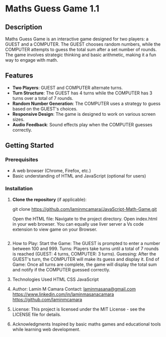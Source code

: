 # Maths Guess Game 1.1

## Description

Maths Guess Game is an interactive game designed for two players: a GUEST and a COMPUTER. The GUEST chooses random numbers, while the COMPUTER attempts to guess the total sum after a set number of rounds. The game involves strategic thinking and basic arithmetic, making it a fun way to engage with math.

## Features

- **Two Players**: GUEST and COMPUTER alternate turns.
- **Turn Structure**: The GUEST has 4 turns while the COMPUTER has 3 turns over a total of 7 rounds.
- **Random Number Generation**: The COMPUTER uses a strategy to guess based on the GUEST's choices.
- **Responsive Design**: The game is designed to work on various screen sizes.
- **Audio Feedback**: Sound effects play when the COMPUTER guesses correctly.

## Getting Started

### Prerequisites

- A web browser (Chrome, Firefox, etc.)
- Basic understanding of HTML and JavaScript (optional for users)

### Installation

1. **Clone the repository** (if applicable):

   git clone https://github.com/laminmcamara/JavaScript-Math-Game.git

   Open the HTML file:
   Navigate to the project directory.
   Open index.html in your web browser. You can equally use liver server a Vs code extension to view game on your Browser.
   ```

2. How to Play:
Start the Game: The GUEST is prompted to enter a number between 100 and 999.
Turns: Players take turns until a total of 7 rounds is reached (GUEST: 4 turns, COMPUTER: 3 turns).
Guessing: After the GUEST's turn, the COMPUTER will make its guess and display it.
End of Game: Once all turns are complete, the game will display the total sum and notify if the COMPUTER guessed correctly.

3. Technologies Used
HTML
CSS
JavaScript

4. Author:
Lamin M Camara
Contact: laminmasana@gmail.com
https://www.linkedin.com/in/laminmasanacamara
https://github.com/laminmcamara

5. License:
This project is licensed under the MIT License - see the LICENSE file for details.

6. Acknowledgments
Inspired by basic maths games and educational tools while learning web development.
